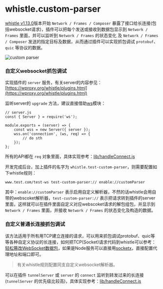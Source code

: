 # whistle.custom-parser
[whistle v1.13.0](https://wproxy.org/whistle/update.html)版本开始 `Network / Frames / Composer` 暴露了接口给长连接(包括websocket请求)，插件可以把每个发送或接收到数据包显示到 `Network / Frames` 里面，并可以监听到 `Network / Frames` 的状态变化 及  `Network / Frames / Composer` 发送的指定目标及数据，从而通过插件可以实现抓包调试 `protobuf`、`quic` 等协议的数据。

![custom parser](https://user-images.githubusercontent.com/11450939/47965886-5705ba00-e087-11e8-99d4-a85b3aa9daea.gif)

### 自定义websocket抓包调试
实现插件的 `server` 服务，有关server的内容参见：[https://wproxy.org/whistle/plugins.html](https://wproxy.org/whistle/plugins.html)

监听server的 `upgrade` 方法，建议直接借助[ws](https://github.com/websockets/ws)模块：

```
// server.js
const { Server } = require('ws');

module.exports = (server) => {
	const wss = new Server({ server });
	wss.on('connection', (ws, req) => {
		// do sth
	});
};

```
所有的API都在 `req` 对象里面，具体实现参考：[lib/handleConnect.js](https://github.com/whistle-plugins/whistle.custom-parser/blob/master/lib/handleConnect.js)

开发完成后台，加上插件的名字为 `whistle.test-custom-parser`，则需要配置如下whistle规则：
```
www.test.com/test-ws test-custom-parser:// enable://customParser
```
其中：`enable://customParser` 表示启用自定义解析器，不然的话whistle会用自带的webscoket解析器，`test-custom-parser://` 表示把请求转到插件的server里面，这样就可以在插件里面自定义对应webscoket请求的解包组包，并显示到 `Network / Frames` 里面，并接收 `Network / Frames` 的状态变化及构造的数据。

### 自定义普通长连接抓包调试
该方法适用于所有用TCP建立连接的请求，可以用来抓包调试protobuf、quic等等各种自定义协议的长连接，如何把TCP(Socket)请求代码到whistle可以参考：[轻松篡改WebSocket数据包](https://cnodejs.org/topic/5b4b7b90e374eeab6929d70c)，如果是Node服务可以直接用[socketx](https://github.com/avwo/socketx)，直接配置代理地址和端口即可。

> 有关whistle规则配置同支自定义websocket解析器。

可以在插件 `tunnelServer` 或 `server` 的 `connect` 监听到转发过来的长连接(`tunnelServer` 的优先级比较高)，具体实现参考：[lib/handleConnect.js](https://github.com/whistle-plugins/whistle.custom-parser/blob/master/lib/handleConnect.js)
